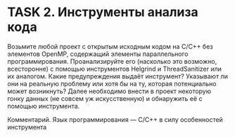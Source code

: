 # TASK 2. Инструменты анализа кода

Возьмите любой проект с открытым исходным кодом на C/C++ без элементов OpenMP,
содержащий элементы параллельного программирования. Проанализируйте его
(насколько это возможно, всесторонне) с помощью инструментов Helgrind и
ThreadSanitizer или их аналогом.
Какие предупреждения выдаёт инструмент? Указывают ли они на реальную проблему
или хотя бы на ту, которая потенциально может возникнуть?
Далее необходимо внести в проект некоторую гонку данных (не совсем уж
искусственную) и обнаружить её с помощью инструмента.  

Комментарий. Язык программирования — C/С++ в силу особенностей инструмента